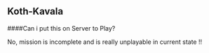 ## Koth-Kavala

####Can i put this on Server to Play?

No, mission is incomplete and is really unplayable in current state !!

